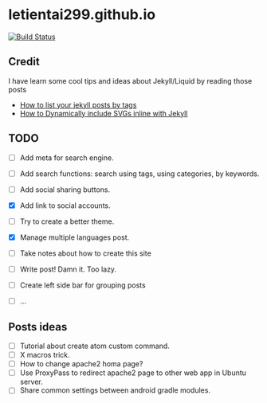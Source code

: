 # letientai299.github.io
[![Build Status](https://travis-ci.org/letientai299/letientai299.github.io.svg?branch=master)](https://travis-ci.org/letientai299/letientai299.github.io)

Credit
------
I have learn some cool tips and ideas about Jekyll/Liquid by reading those
posts
- [How to list your jekyll posts by tags](http://www.jokecamp.com/blog/listing-jekyll-posts-by-tag/)
- [How to Dynamically include SVGs inline with Jekyll](http://davidensinger.com/2014/11/how-to-dynamically-include-svgs-inline-with-jekyll/)


TODO
----

- [ ] Add meta for search engine.
- [ ] Add search functions: search using tags, using categories, by keywords.
- [ ] Add social sharing buttons.
- [x] Add link to social accounts.
- [ ] Try to create a better theme.
- [x] Manage multiple languages post.
- [ ] Take notes about how to create this site
- [ ] Write post! Damn it. Too lazy.
- [ ] Create left side bar for grouping posts
- [ ] ...


Posts ideas
-----------

- [ ] Tutorial about create atom custom command.
- [ ] X macros trick.
- [ ] How to change apache2 homa page?
- [ ] Use ProxyPass to redirect apache2 page to other web app in Ubuntu server.
- [ ] Share common settings between android gradle modules.
